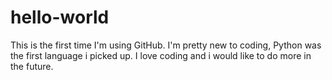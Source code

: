 # hello-world

This is the first time I'm using GitHub. I'm pretty new to coding, Python was the first language i picked up. I love coding and i would like to do more in the future.
